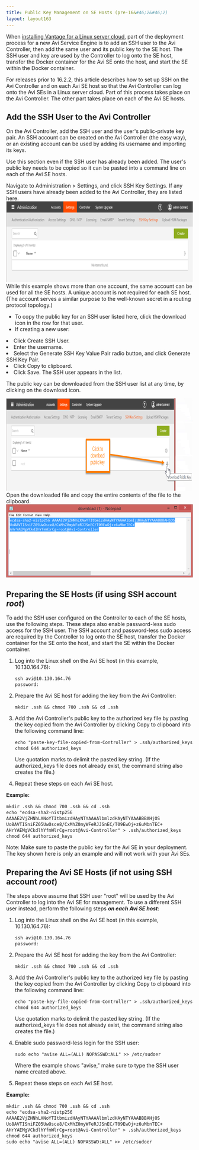 ```yaml
---
title: Public Key Management on SE Hosts (pre-16&#46;2&#46;2)
layout: layout163
---
```

When <a href="{% vpath %}/installation-guides/installing-avi-vantage-for-a-linux-server-cloud/">installing Vantage for a Linux server cloud</a>, part of the deployment process for a new Avi Service Engine is to add an SSH user to the Avi Controller, then add the same user and its public key to the SE host. The SSH user and key are used by the Controller to log onto the SE host, transfer the Docker container for the Avi SE onto the host, and start the SE within the Docker container.

For releases prior to 16.2.2, this article describes how to set up SSH on the Avi Controller and on each Avi SE host so that the Avi Controller can log onto the Avi SEs in a Linux server cloud. Part of this process takes place on the Avi Controller. The other part takes place on each of the Avi SE hosts.

## Add the SSH User to the Avi Controller

On the Avi Controller, add the SSH user and the user's public-private key pair. An SSH account can be created on the Avi Controller (the easy way), or an existing account can be used by adding its username and importing its keys.

Use this section even if the SSH user has already been added. The user's public key needs to be copied so it can be pasted into a command line on each of the Avi SE hosts.

Navigate to Administration > Settings, and click SSH Key Settings. If any SSH users have already been added to the Avi Controller, they are listed here.
<a href="img/sshusers2.png"><img class="alignnone size-full wp-image-10503" src="img/sshusers2.png" alt="sshusers2" width="814" height="217"></a>While this example shows more than one account, the same account can be used for all the SE hosts. A unique account is not required for each SE host. (The account serves a similar purpose to the well-known secret in a routing protocol topology.)

* To copy the public key for an SSH user listed here, click the download icon in the row for that user.
* If creating a new user: <ol> 
 <li>Click Create SSH User.</li> 
 <li>Enter the username.</li> 
 <li>Select the Generate SSH Key Value Pair radio button, and click Generate SSH Key Pair.</li> 
 <li>Click Copy to clipboard.</li> 
 <li>Click Save. The SSH user appears in the list.</li> 
</ol>  

The public key can be downloaded from the SSH user list at any time, by clicking on the download icon.

<a href="img/Ctlr-sshuser-copykey-3b.png"><img class="alignnone size-full wp-image-10505" src="img/Ctlr-sshuser-copykey-3b.png" alt="Ctlr-sshuser-copykey-3b" width="908" height="249"></a>
Open the downloaded file and copy the entire contents of the file to the clipboard.
<img class="alignnone wp-image-6878" src="img/Ctlr-sshuser-copykey2-2.png" alt="Ctlr-sshuser-copykey2">

## Preparing the SE Hosts (if using SSH account *root*)

To add the SSH user configured on the Controller to each of the SE hosts, use the following steps. These steps also enable password-less sudo access for the SSH user. The SSH account and password-less sudo access are required by the Controller to log onto the SE host, transfer the Docker container for the SE onto the host, and start the SE within the Docker container.
<ol> 
 <li>Log into the Linux shell on the Avi SE host (in this example, 10.130.164.76): <pre crayon="false" pre="" class="command-line language-bash" data-user="" data-host="$" data-output="1-100"><code>ssh avi@10.130.164.76
password:
</code></pre> </li> 
</ol> <ol start="2"> 
 <li>Prepare the Avi SE host for adding the key from the Avi Controller: <pre crayon="false" pre="" class="command-line language-bash" data-user="aviuser" data-host="localhost ~"><code>mkdir .ssh &amp;&amp; chmod 700 .ssh &amp;&amp; cd .ssh
</code></pre> </li> 
</ol> <ol start="3"> 
 <li>Add the Avi Controller's public key to the authorized key file by pasting the key copied from the Avi Controller by clicking Copy to clipboard into the following command line:<pre crayon="false" class="command-line language-bash" data-prompt=": >"><code>echo "paste-key-file-copied-from-Controller" &gt; .ssh/authorized_keys
chmod 644 authorized_keys</code></pre>Use quotation marks to delimit the pasted key string. (If the authorized_keys file does not already exist, the command string also creates the file.)</li> 
</ol> <ol start="4"> 
 <li>Repeat these steps on each Avi SE host.</li> 
</ol> 

**Example:**

<pre pre="" class="command-line language-bash" data-user="aviuser" data-host="localhost ~"><code>mkdir .ssh &amp;&amp; chmod 700 .ssh &amp;&amp; cd .ssh
echo "ecdsa-sha2-nistp256 AAAAE2VjZHNhLXNoYTItbmizdHAyNTYAAAAlbmlzdHAyNTYAAABBBAHjOS
Uo8AVTISniFZ05UwOsce8/CxMhZ0myWFeRJJSnEC/T09EwOj+z6uMbnTEC+
AHrYAEMgVCkdlhYfmWlrCg=root@Avi-Controller" &gt; .ssh/authorized_keys
chmod 644 authorized_keys
</code></pre> 

Note: Make sure to paste the public key for the Avi SE in your deployment. The key shown here is only an example and will not work with your Avi SEs.

## Preparing the Avi SE Hosts (if not using SSH account *root*)

The steps above assume that SSH user "root" will be used by the Avi Controller to log into the Avi SE for management. To use a different SSH user instead, perform the following steps ***on each Avi SE host***:
<ol> 
 <li>Log into the Linux shell on the Avi SE host (in this example, 10.130.164.76): <pre crayon="false" pre="" class="command-line language-bash" data-user="aviuser" data-host="localhost ~" data-output="1-100"><code>ssh avi@10.130.164.76
password:
</code></pre> </li> 
</ol> <ol start="2"> 
 <li>Prepare the Avi SE host for adding the key from the Avi Controller: <pre crayon="false" pre="" class="command-line language-bash" data-user="aviuser" data-host="localhost ~"><code>mkdir .ssh &amp;&amp; chmod 700 .ssh &amp;&amp; cd .ssh
</code></pre> </li> 
</ol> <ol start="3"> 
 <li>Add the Avi Controller's public key to the authorized key file by pasting the key copied from the Avi Controller by clicking Copy to clipboard into the following command line:<pre crayon="false" class="command-line language-bash" data-prompt=": >"><code>echo "paste-key-file-copied-from-Controller" &gt; .ssh/authorized_keys
chmod 644 authorized_keys</code></pre>Use quotation marks to delimit the pasted key string. (If the authorized_keys file does not already exist, the command string also creates the file.)</li> 
</ol> <ol start="4"> 
 <li>Enable sudo password-less login for the SSH user:<pre crayon="false" class="command-line language-bash" data-prompt=": >"><code>sudo echo "avise ALL=(ALL) NOPASSWD:ALL" &gt;&gt; /etc/sudoer</code></pre>Where the example shows "avise," make sure to type the SSH user name created above.</li> 
</ol> <ol start="5"> 
 <li>Repeat these steps on each Avi SE host.</li> 
</ol> 

**Example:**

<pre pre="" class="command-line language-bash" data-user="aviuser" data-host="localhost ~"><code>mkdir .ssh &amp;&amp; chmod 700 .ssh &amp;&amp; cd .ssh
echo "ecdsa-sha2-nistp256 AAAAE2VjZHNhLXNoYTItbmizdHAyNTYAAAAlbmlzdHAyNTYAAABBBAHjOS
Uo8AVTISniFZ05UwOsce8/CxMhZ0myWFeRJJSnEC/T09EwOj+z6uMbnTEC+
AHrYAEMgVCkdlhYfmWlrCg=root@Avi-Controller" &gt; .ssh/authorized_keys
chmod 644 authorized_keys
sudo echo "avise ALL=(ALL) NOPASSWD:ALL" &gt;&gt; /etc/sudoer
</code></pre> 